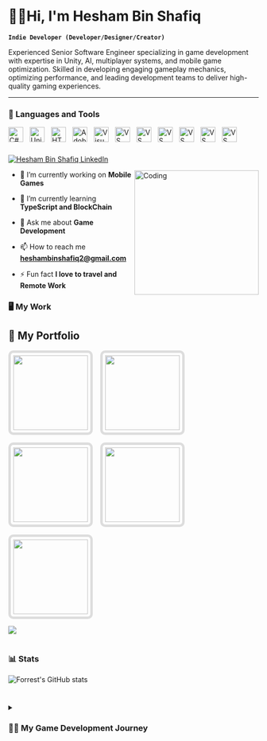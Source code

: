 # 🏄‍♂️Hi, I'm Hesham Bin Shafiq

**`Indie Developer (Developer/Designer/Creator)`**

Experienced Senior Software Engineer specializing in game development with expertise in Unity, AI, multiplayer systems, and mobile game optimization. Skilled in developing engaging gameplay mechanics, optimizing performance, and leading development teams to deliver high-quality gaming experiences.

---

### 🧰 Languages and Tools

<img align="left" alt="C# Logo" width="30px" style="padding-right:10px;" src="https://cdn.jsdelivr.net/gh/devicons/devicon/icons/csharp/csharp-original.svg" />
<img align="left" alt="Unity Logo" width="30px" style="padding-right:10px;" src="https://www.vectorlogo.zone/logos/unity3d/unity3d-icon.svg"/>
<img align="left" alt="HTML5" width="30px" style="padding-right:10px;" src="https://cdn.jsdelivr.net/gh/devicons/devicon/icons/html5/html5-plain.svg" />
<img align="left" alt="Adobe Photoshop" width="30px" style="padding-right:10px;" src="https://upload.wikimedia.org/wikipedia/commons/a/af/Adobe_Photoshop_CC_icon.svg" />
<img align="left" alt="Visual Studio" width="30px" style="padding-right:10px;" src="https://cdn.jsdelivr.net/gh/devicons/devicon/icons/visualstudio/visualstudio-plain.svg" />
<img align="left" alt="VS Code" width="30px" style="padding-right:10px;" src="https://cdn.jsdelivr.net/gh/devicons/devicon/icons/vscode/vscode-original.svg" />
<img align="left" alt="VS Code" width="30px" style="padding-right:10px;" src="https://www.vectorlogo.zone/logos/android/android-official.svg"/>
<img align="left" alt="VS Code" width="30px" style="padding-right:10px;" src="https://www.vectorlogo.zone/logos/trello/trello-icon.svg"/>
<img align="left" alt="VS Code" width="30px" style="padding-right:10px;" src="https://www.vectorlogo.zone/logos/figma/figma-icon.svg"/>
<img align="left" alt="VS Code" width="30px" style="padding-right:10px;" src="https://www.vectorlogo.zone/logos/github/github-tile.svg"/>
<img align="left" alt="VS Code" width="30px" style="padding-right:10px;" src="https://www.vectorlogo.zone/logos/slack/slack-tile.svg"/>
<br />

#
<p align="left">
    <a href="https://www.linkedin.com/in/gamedeveloper-unity/" target="_blank">
        <img src="https://img.shields.io/badge/LinkedIn-Connect-blue?style=for-the-badge&logo=linkedin" alt="Hesham Bin Shafiq LinkedIn">
    </a>
</p>
<img align="right" alt="Coding" width="250" src="https://cdn.dribbble.com/users/1162077/screenshots/3848914/programmer.gif">

- 🔭 I’m currently working on **Mobile Games**

- 🌱 I’m currently learning **TypeScript and BlockChain**

- 💬 Ask me about **Game Development**

- 📫 How to reach me **heshambinshafiq2@gmail.com**

- ⚡ Fun fact **I love to travel and Remote Work**

### 🖥️ My Work

## 🎨 My Portfolio
<div style="display: flex; justify-content: flex-start; align-items: center; gap: 15px; flex-wrap: wrap;">
    <a href="https://www.artstation.com/artwork/kNnrol">
        <img src="https://cdna.artstation.com/p/assets/images/images/085/672/264/large/hesham-shafiq-screen-shot-2022-08-26-at-12-50-53-am.jpg?1741350267" 
             width="150" height="150" 
             style="border: 5px solid #ddd; border-radius: 10px; padding: 5px; object-fit: cover;"/>
    </a>
    <a href="https://www.artstation.com/artwork/2B1X3A">
        <img src="https://cdna.artstation.com/p/assets/images/images/085/684/302/large/hesham-shafiq-car-wash.jpg?1741372017" 
             width="150" height="150" 
             style="border: 5px solid #ddd; border-radius: 10px; padding: 5px; object-fit: cover;"/>
    </a>
    <a href="https://www.artstation.com/artwork/kNn8Ry">
        <img src="https://cdnb.artstation.com/p/assets/images/images/085/683/891/large/hesham-shafiq-screen-shot-2024-04-18-at-3-01-29-am.jpg?1741371127" 
             width="150" height="150" 
             style="border: 5px solid #ddd; border-radius: 10px; padding: 5px; object-fit: cover;"/>
    </a>
    <a href="https://www.artstation.com/artwork/AZgNWV">
        <img src="https://cdnb.artstation.com/p/assets/images/images/085/684/159/large/hesham-shafiq-screen-shot-2024-04-18-at-1-09-21-am.jpg?1741371587" 
             width="150" height="150" 
             style="border: 5px solid #ddd; border-radius: 10px; padding: 5px; object-fit: cover;"/>
    </a>
    <a href="https://www.artstation.com/artwork/P6N1K1">
        <img src="https://cdnb.artstation.com/p/assets/images/images/085/684/519/large/hesham-shafiq-screen-shot-2024-04-18-at-2-10-49-am.jpg?1741372457" 
             width="150" height="150" 
             style="border: 5px solid #ddd; border-radius: 10px; padding: 5px; object-fit: cover;"/>
    </a>
</div>


[<img src="https://custom-icon-badges.demolab.com/badge/-View%20My%20Portfolio-blue?style=for-the-badge&logo=artstation&logoColor=white"/>](https://www.artstation.com/heshamshafiq3)

#

### 📊 Stats

![Forrest's GitHub stats](https://github-readme-stats.vercel.app/api?username=forrestknight&show_icons=true&theme=gruvbox)

<!-- ![GitHub Streak](https://streak-stats.demolab.com?user=ForrestKnight&theme=gruvbox&border_radius=4.5) -->

#

<details>
 <summary><h3>👨‍💻 My Game Development Journey</h3></summary>
  I started my coding journey as a passionate developer eager to explore the world of game development. With a deep curiosity for how games are built, I immersed myself in Unity, mastering C# and game mechanics while refining my skills in performance optimization, AI behavior, and immersive gameplay experiences. Over the years, I have worked on diverse projects, from casual mobile games to complex WebGL experiences, pushing the boundaries of interactive entertainment.
  Now, I stand at a new turning point. With over six years of experience in Unity game development, I know that the next level awaits—whether it's launching my own game, building a standout gaming experience, or expanding my reach through YouTube to inspire and educate even more aspiring developers. The journey is far from over, and I’m ready to take on the next challenge.
  


